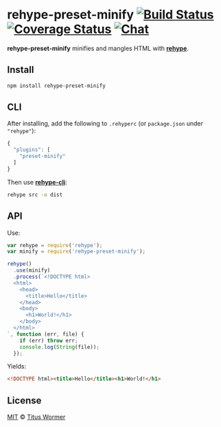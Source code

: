 # rehype-preset-minify [![Build Status][build-badge]][build-status] [![Coverage Status][coverage-badge]][coverage-status] [![Chat][chat-badge]][chat]

**rehype-preset-minify** minifies and mangles HTML with [**rehype**][rehype].

## Install

```sh
npm install rehype-preset-minify
```

## CLI

After installing, add the following to `.rehyperc` (or `package.json`
under `"rehype"`):

```js
{
  "plugins": [
    "preset-minify"
  ]
}
```

Then use [**rehype-cli**][cli]:

```sh
rehype src -o dist
```

## API

Use:

```js
var rehype = require('rehype');
var minify = require('rehype-preset-minify');

rehype()
  .use(minify)
  .process(`<!DOCTYPE html>
  <html>
    <head>
      <title>Hello</title>
    </head>
    <body>
      <h1>World!</h1>
    </body>
  </html>
`, function (err, file) {
    if (err) throw err;
    console.log(String(file));
  });
```

Yields:

```html
<!DOCTYPE html><title>Hello</title><h1>World!</h1>
```

## License

[MIT][license] © [Titus Wormer][author]

<!-- Definitions -->

[build-badge]: https://img.shields.io/travis/rehypejs/rehype-minify.svg

[build-status]: https://travis-ci.org/rehypejs/rehype-minify

[coverage-badge]: https://img.shields.io/codecov/c/github/rehypejs/rehype-minify.svg

[coverage-status]: https://codecov.io/github/rehypejs/rehype-minify

[chat-badge]: https://img.shields.io/gitter/room/rehypejs/Lobby.svg

[chat]: https://gitter.im/rehypejs/Lobby

[author]: http://wooorm.com

[rehype]: https://github.com/rehypejs/rehype

[cli]: https://github.com/rehypejs/rehype/tree/master/packages/rehype-cli

[license]: ../../LICENSE
